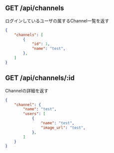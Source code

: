 ## GET /api/channels

ログインしているユーザの属するChannel一覧を返す

```json
{
	"channels": [
		{
			"id": 1,
			"name": "test",
		},
	]
}
```

## GET /api/channels/:id

Channelの詳細を返す

```json
{
	"channel": {
		"name": "test",
		"users": [
			{
				"name": "test",
				"image_url": "test",
			},
		]
	}
}
```
